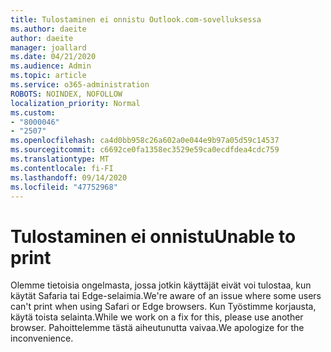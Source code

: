 ```yaml
---
title: Tulostaminen ei onnistu Outlook.com-sovelluksessa
ms.author: daeite
author: daeite
manager: joallard
ms.date: 04/21/2020
ms.audience: Admin
ms.topic: article
ms.service: o365-administration
ROBOTS: NOINDEX, NOFOLLOW
localization_priority: Normal
ms.custom:
- "8000046"
- "2507"
ms.openlocfilehash: ca4d0bb958c26a602a0e044e9b97a05d59c14537
ms.sourcegitcommit: c6692ce0fa1358ec3529e59ca0ecdfdea4cdc759
ms.translationtype: MT
ms.contentlocale: fi-FI
ms.lasthandoff: 09/14/2020
ms.locfileid: "47752968"
---
```

# <a name="unable-to-print"></a><span data-ttu-id="f0ece-102">Tulostaminen ei onnistu</span><span class="sxs-lookup"><span data-stu-id="f0ece-102">Unable to print</span></span>

<span data-ttu-id="f0ece-103">Olemme tietoisia ongelmasta, jossa jotkin käyttäjät eivät voi tulostaa, kun käytät Safaria tai Edge-selaimia.</span><span class="sxs-lookup"><span data-stu-id="f0ece-103">We're aware of an issue where some users can't print when using Safari or Edge browsers.</span></span> <span data-ttu-id="f0ece-104">Kun Työstimme korjausta, käytä toista selainta.</span><span class="sxs-lookup"><span data-stu-id="f0ece-104">While we work on a fix for this, please use another browser.</span></span> <span data-ttu-id="f0ece-105">Pahoittelemme tästä aiheutunutta vaivaa.</span><span class="sxs-lookup"><span data-stu-id="f0ece-105">We apologize for the inconvenience.</span></span>